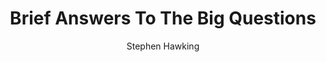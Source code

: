 ---
title: Brief Answers To The Big Questions
author: Stephen Hawking
image: brief-answers-to-the-big-questions.jpg
---